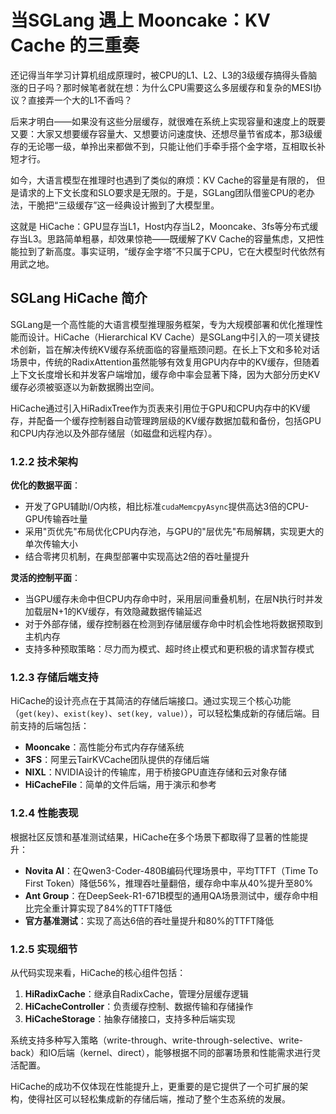# 当SGLang 遇上 Mooncake：KV Cache 的三重奏

还记得当年学习计算机组成原理时，被CPU的L1、L2、L3的3级缓存搞得头昏脑涨的日子吗？那时候笔者就在想：为什么CPU需要这么多层缓存和复杂的MESI协议？直接弄一个大的L1不香吗？

后来才明白——如果没有这些分层缓存，就很难在系统上实现容量和速度上的既要又要：大家又想要缓存容量大、又想要访问速度快、还想尽量节省成本，那3级缓存的无论哪一级，单拎出来都做不到，只能让他们手牵手搭个金字塔，互相取长补短才行。

如今，大语言模型在推理时也遇到了类似的麻烦：KV Cache的容量是有限的， 但是请求的上下文长度和SLO要求是无限的。于是，SGLang团队借鉴CPU的老办法，干脆把“三级缓存”这一经典设计搬到了大模型里。

这就是 HiCache：GPU显存当L1，Host内存当L2，Mooncake、3fs等分布式缓存当L3。思路简单粗暴，却效果惊艳——既缓解了KV Cache的容量焦虑，又把性能拉到了新高度。事实证明，“缓存金字塔”不只属于CPU，它在大模型时代依然有用武之地。

## SGLang HiCache 简介

SGLang是一个高性能的大语言模型推理服务框架，专为大规模部署和优化推理性能而设计。HiCache（Hierarchical KV Cache）是SGLang中引入的一项关键技术创新，旨在解决传统KV缓存系统面临的容量瓶颈问题。在长上下文和多轮对话场景中，传统的RadixAttention虽然能够有效复用GPU内存中的KV缓存，但随着上下文长度增长和并发客户端增加，缓存命中率会显著下降，因为大部分历史KV缓存必须被驱逐以为新数据腾出空间。

HiCache通过引入HiRadixTree作为页表来引用位于GPU和CPU内存中的KV缓存，并配备一个缓存控制器自动管理跨层级的KV缓存数据加载和备份，包括GPU和CPU内存池以及外部存储层（如磁盘和远程内存）。

### 1.2.2 技术架构

**优化的数据平面**：
- 开发了GPU辅助I/O内核，相比标准`cudaMemcpyAsync`提供高达3倍的CPU-GPU传输吞吐量
- 采用"页优先"布局优化CPU内存池，与GPU的"层优先"布局解耦，实现更大的单次传输大小
- 结合零拷贝机制，在典型部署中实现高达2倍的吞吐量提升

**灵活的控制平面**：
- 当GPU缓存未命中但CPU内存命中时，采用层间重叠机制，在层N执行时并发加载层N+1的KV缓存，有效隐藏数据传输延迟
- 对于外部存储，缓存控制器在检测到存储层缓存命中时机会性地将数据预取到主机内存
- 支持多种预取策略：尽力而为模式、超时终止模式和更积极的请求暂存模式

### 1.2.3 存储后端支持

HiCache的设计亮点在于其简洁的存储后端接口。通过实现三个核心功能（`get(key)`、`exist(key)`、`set(key, value)`），可以轻松集成新的存储后端。目前支持的后端包括：

- **Mooncake**：高性能分布式内存存储系统
- **3FS**：阿里云TairKVCache团队提供的存储后端
- **NIXL**：NVIDIA设计的传输库，用于桥接GPU直连存储和云对象存储
- **HiCacheFile**：简单的文件后端，用于演示和参考

### 1.2.4 性能表现

根据社区反馈和基准测试结果，HiCache在多个场景下都取得了显著的性能提升：

- **Novita AI**：在Qwen3-Coder-480B编码代理场景中，平均TTFT（Time To First Token）降低56%，推理吞吐量翻倍，缓存命中率从40%提升至80%
- **Ant Group**：在DeepSeek-R1-671B模型的通用QA场景测试中，缓存命中相比完全重计算实现了84%的TTFT降低
- **官方基准测试**：实现了高达6倍的吞吐量提升和80%的TTFT降低

### 1.2.5 实现细节

从代码实现来看，HiCache的核心组件包括：

1. **HiRadixCache**：继承自RadixCache，管理分层缓存逻辑
2. **HiCacheController**：负责缓存控制、数据传输和存储操作
3. **HiCacheStorage**：抽象存储接口，支持多种后端实现

系统支持多种写入策略（write-through、write-through-selective、write-back）和IO后端（kernel、direct），能够根据不同的部署场景和性能需求进行灵活配置。

HiCache的成功不仅体现在性能提升上，更重要的是它提供了一个可扩展的架构，使得社区可以轻松集成新的存储后端，推动了整个生态系统的发展。
